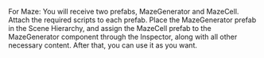 For Maze:
You will receive two prefabs, MazeGenerator and MazeCell. Attach the required scripts to each prefab. Place the MazeGenerator prefab in the Scene Hierarchy, and assign the MazeCell prefab to the MazeGenerator component through the Inspector, along with all other necessary content.
After that, you can use it as you want.
